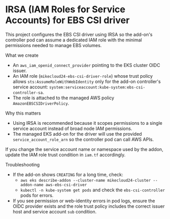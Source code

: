# IRSA (IAM Roles for Service Accounts) for EBS CSI driver

This project configures the EBS CSI driver using IRSA so the add-on's controller
pod can assume a dedicated IAM role with the minimal permissions needed to
manage EBS volumes.

What we create

- An `aws_iam_openid_connect_provider` pointing to the EKS cluster OIDC issuer.
- An IAM role (`mikecloud24-ebs-csi-driver-role`) whose trust policy allows
  `sts:AssumeRoleWithWebIdentity` only for the add-on controller's service
  account: `system:serviceaccount:kube-system:ebs-csi-controller-sa`.
- The role is attached to the managed AWS policy `AmazonEBSCSIDriverPolicy`.

Why this matters

- Using IRSA is recommended because it scopes permissions to a single service
  account instead of broad node IAM permissions.
- The managed EKS add-on for the driver will use the provided
  `service_account_role_arn` so the controller pod can call AWS APIs.

If you change the service account name or namespace used by the addon, update
the IAM role trust condition in `iam.tf` accordingly.

Troubleshooting

- If the add-on shows `CREATING` for a long time, check:
  - `aws eks describe-addon --cluster-name mikecloud24-cluster --addon-name aws-ebs-csi-driver`
  - `kubectl -n kube-system get pods` and check the `ebs-csi-controller` pods for errors.
- If you see permission or web-identity errors in pod logs, ensure the OIDC
  provider exists and the role trust policy includes the correct issuer host
  and service account `sub` condition.
